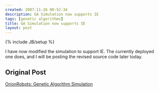 ```yaml
---
created: 2007-11-26 00:52:34
description: GA Simulation now supports IE
tags: [genetic algorithms]
title: GA Simulation now supports IE
layout: post
---
```

{% include JB/setup %}

I have now modified the simulation to support IE. The currently deployed one does, and I will be posting the revised source code later today.

## Original Post

[OrionRobots: Genetic Algorithm Simulation](https://github.com/orionrobots/browser_genetic_simulation)
